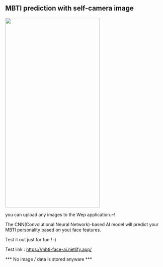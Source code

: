 

## MBTI prediction with self-camera image

<img src="https://user-images.githubusercontent.com/35905280/126366824-956f8e88-5adf-4348-9687-9681e2e78f27.png" width="300" height="600">


you can upload any images to the Wep application.~!

The CNN(Convolutional Neural Network)-based AI model will predict your MBTI personality based on yout face features. 



Test it out just for fun ! :)


Test link :
https://mbti-face-ai.netlify.app/

*** No image / data is stored anyware ***
